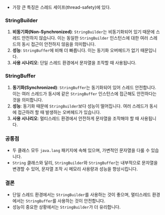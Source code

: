 - 가장 큰 특징은 스레드 세이프(thread-safety)에 있다.

### StringBuilder

1. **비동기화(Non-Synchronized)**: `StringBuilder`는 비동기화되어 있기 때문에 스레드 안전하지 않습니다. 이는 동일한 `StringBuilder` 인스턴스에 대한 여러 스레드의 동시 접근이 안전하지 않음을 의미합니다.
2. **성능**: `StringBuffer`에 비해 더 빠릅니다. 이는 동기화 오버헤드가 없기 때문입니다.
3. **사용 시나리오**: 단일 스레드 환경에서 문자열을 조작할 때 사용됩니다.

### StringBuffer

1. **동기화(Synchronized)**: `StringBuffer`는 동기화되어 있어 스레드 안전합니다. 이는 여러 스레드가 동시에 같은 `StringBuffer` 인스턴스에 접근해도 안전하다는 것을 의미합니다.
2. **성능**: 동기화 때문에 `StringBuilder`보다 성능이 떨어집니다. 여러 스레드가 동시에 접근하려 할 때 발생하는 오버헤드가 있습니다.
3. **사용 시나리오**: 멀티스레드 환경에서 안전하게 문자열을 조작해야 할 때 사용됩니다.

### 공통점

- 두 클래스 모두 `java.lang` 패키지에 속해 있으며, 가변적인 문자열을 다룰 수 있습니다.
- `String` 클래스와 달리, `StringBuilder`와 `StringBuffer`는 내부적으로 문자열을 변경할 수 있어, 문자열 조작 시 메모리 사용량과 성능을 향상시킵니다.

### 결론

- 단일 스레드 환경에서는 `StringBuilder`를 사용하는 것이 좋으며, 멀티스레드 환경에서는 `StringBuffer`를 사용하는 것이 안전합니다.
- 성능이 중요한 상황에서는 `StringBuilder`가 더 유리합니다.